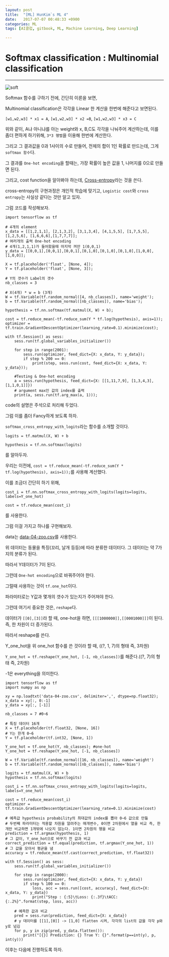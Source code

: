 ```yaml
---
layout: post
title:  "[ML] HunKim`s ML 4"
date:   2017-07-07 00:48:33 +0900
categories: ML
tags: [AI클럽, gitbook, ML, Machine Learning, Deep Learning]

---
```


# Softmax classification : Multinomial classification
---

![soft](http://farm8.static.flickr.com/7614/16631041183_f87ce9bb4c_z.jpg)

Softmax 함수를 구하기 전에, 간단히 이론을 보면,

Multinomial classification은 각각을 Linear 한 계산을 한번에 해준다고 보면된다.

`[w1,w2,w3] * x1 = A`, `[w1,w2,w3] * x2 =B`, `[w1,w2,w3] * x3 = C`

위와 같이, A냐 아니냐를 아는 weight와 x, B,C도 각각을 나눠주어 계산하는데, 이를 좀더 편하게 하기위해, `3*3 행렬`을 이용해 한번에 계산한다.

그리고 그 결과값을 0과 1사이의 수로 만들어, 전체의 합이 1인 확률로 만드는데, 그게 `softmax 함수`다.

그 결과를 `One-hot encoding`을 할때는, 가장 확률이 높은 값을 1, 나머지를 0으로 만들면 된다.

그리고, cost function을 알아봐야 하는데, [Cross-entropy](https://en.wikipedia.org/wiki/Cross_entropy)라는 것을 쓴다.


cross-entropy의 구현과정은 개인적 학습에 맞기고, `Logistic cost`와 `cross entropy`는 사실상 같다는 것만 알고 있자.

그럼 코드를 작성해보자.

    import tensorflow as tf

    # 4개의 element
    x_data = [[1,2,1,1], [2,1,3,2], [3,1,3,4], [4,1,5,5], [1,7,5,5], [1,2,5,6], [1,6,6,6],[1,7,7,7]];
    # 여러개의 출력 One-hot encoding
    # 4개(1,2,1,1)가 들어왔을때 마지막 꺼만 1(0,0,1)
    y_data = [[0,0,1],[0,0,1],[0,0,1],[0,1,0],[0,1,0],[0,1,0],[1,0,0],[1,0,0]];

    X = tf.placeholder('float', [None, 4]);
    Y = tf.placeholder('float', [None, 3]);

    # Y의 갯수가 Label의 갯수
    nb_classes = 3

    # X(4개) * w = b (3개)
    W = tf.Variable(tf.random_normal([4, nb_classes]), name='weight');
    b = tf.Variable(tf.random_normal([nb_classes]), name='bias');

    hypothesis = tf.nn.softmax(tf.matmul(X, W) + b);

    cost = tf.reduce_mean(-tf.reduce_sum(Y * tf.log(hypothesis), axis=1));
    optimizer = tf.train.GradientDescentOptimizer(learning_rate=0.1).minimize(cost);

    with tf.Session() as sess:
        sess.run(tf.global_variables_initializer())

        for step in range(2001):
            sess.run(optimizer, feed_dict={X: x_data, Y: y_data});
            if step % 200 == 0:
                print(step, sess.run(cost, feed_dict={X: x_data, Y: y_data}));

        #Testing & One-hot encoding
        a = sess.run(hypothesis, feed_dict={X: [[1,11,7,9], [1,3,4,3],[1,1,0,1]]})
        # argument max인 값의 index를 출력
        print(a, sess.run(tf.arg_max(a, 1)));

code의 설명은 주석으로 처리해 두었다.

그럼 이를 좀더 Fancy하게 보도록 하자.

`softmax_cross_entropy_with_logits`라는 함수를 소개할 것이다.

`logits = tf.matmul(X, W) + b`

`hypothesis = tf.nn.softmax(logits)`

를 알아두자.

우리는 이전에, `cost = tf.reduce_mean(-tf.reduce_sum(Y * tf.log(hypothesis), axis=1));`를 사용해 계산했다.

이를 조금더 간단히 하기 위해,

`cost_i = tf.nn.softmax_cross_entropy_with_logits(logits=logits, labels=Y_one_hot)`

`cost = tf.reduce_mean(cost_i)`

를 사용한다.

그럼 이걸 가지고 하나를 구현해보자.

data는 [data-04-zoo.csv](https://github.com/hunkim/DeepLearningZeroToAll/blob/master/Keras/data-04-zoo.csv)를 사용한다.

위 데이터는 동물을 특징(꼬리, 날개 등등)에 따라 분류한 데이터다. 그 데이터는 약 7가지의 분류가 된다.

따라서 Y데이터가 7이 된다.

그런데 `One-hot encoding`으로 바꿔주어야 한다.

그럴때 사용하는 것이 `tf.one_hot`이다.

파라미터로는 Y값과 몇개의 갯수가 있는지가 주어져야 한다.

그런데 여기서 중요한 것은, `reshape`다.

데이터가 `[[0],[3]]`라 할 때, one-hot을 하면, `[[[1000000]],[[0001000]]]`이 된다.
즉, 한 차원이 더 증가된다.

따라서 reshape를 쓴다.

Y_one_hot을 위 one_hot 함수를 쓴 것이라 할 때, ((?, 1, 7)의 형태 즉, 3차원)

`Y_one_hot = tf.reshape(Y_one_hot, [-1, nb_classes])`를 해준다.((?, 7)의 형태 즉, 2차원)

-1은 everything을 의미한다.

    import tensorflow as tf
    import numpy as np

    xy = np.loadtxt('data-04-zoo.csv', delimiter=',', dtype=np.float32);
    x_data = xy[:, 0:-1]
    y_data = xy[:, [-1]]

    nb_classes = 7 #0~6

    # 특징 데이터 16개
    X = tf.placeholder(tf.float32, [None, 16])
    # Y는 한개 0~6
    Y = tf.placeholder(tf.int32, [None, 1])

    Y_one_hot = tf.one_hot(Y, nb_classes); #one-hot
    Y_one_hot = tf.reshape(Y_one_hot, [-1, nb_classes])

    W = tf.Variable(tf.random_normal([16, nb_classes]), name='weight')
    b = tf.Variable(tf.random_normal([nb_classes]), name='bias')

    logits = tf.matmul(X, W) + b
    hypothesis = tf.nn.softmax(logits)

    cost_i = tf.nn.softmax_cross_entropy_with_logits(logits=logits, labels=Y_one_hot)

    cost = tf.reduce_mean(cost_i)
    optimizer = tf.train.GradientDescentOptimizer(learning_rate=0.1).minimize(cost)

    # 예측값 hypothesis probability의 최대값의 index를 뽑아 0~6 값으로 만듦
    # 두번째 파라미터는 적용할 차원을 알려주는 매개변수, 0이면 2차원에서 열을 비교 즉, 한개만 비교하면 1개밖에 나오지 않는다. 1이면 2차원의 행을 비교
    prediction = tf.argmax(hypothesis, 1)
    # 그 값이, Y_one_hot으로 바꾸기 전 값과 비교
    correct_prediction = tf.equal(prediction, tf.argmax(Y_one_hot, 1))
    # 그 값을 모아서 평균을 냄
    accuracy = tf.reduce_mean(tf.cast(correct_prediction, tf.float32))

    with tf.Session() as sess:
        sess.run(tf.global_variables_initializer())

        for step in range(2000):
            sess.run(optimizer, feed_dict={X: x_data, Y: y_data})
            if step % 100 == 0:
                loss, acc = sess.run([cost, accuracy], feed_dict={X: x_data, Y: y_data})
                print("Step : {:5}\tLoss: {:.3f}\tACC: {:.2%}".format(step, loss, acc))

        # 예측한 값과 비교
        pred = sess.run(prediction, feed_dict={X: x_data})
        # y 데이터를 [[1],[0]] -> [1,0] flatten 시켜, 각각의 list의 값을 각각 p와 y로 넘김
        for p, y in zip(pred, y_data.flatten()):
            print("[{}] Prediction: {} True Y: {}".format(p==int(y), p, int(y)))

이후는 다음에 진행하도록 하자.
